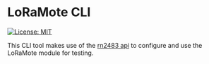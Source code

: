 # LoRaMote CLI

[![License: MIT](https://img.shields.io/badge/License-MIT-yellow.svg)](https://github.com/BulletTime/loramote/blob/master/LICENSE)

This CLI tool makes use of the [rn2483 api](https://github.com/BulletTime/RN2483) to configure and use the LoRaMote module
for testing.